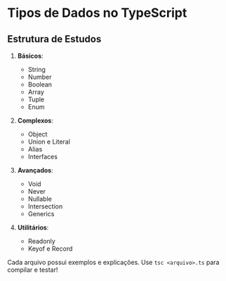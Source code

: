 # Tipos de Dados no TypeScript

## Estrutura de Estudos

1. **Básicos**:

   - String
   - Number
   - Boolean
   - Array
   - Tuple
   - Enum

2. **Complexos**:

   - Object
   - Union e Literal
   - Alias
   - Interfaces

3. **Avançados**:

   - Void
   - Never
   - Nullable
   - Intersection
   - Generics

4. **Utilitários**:
   - Readonly
   - Keyof e Record

Cada arquivo possui exemplos e explicações. Use `tsc <arquivo>.ts` para compilar e testar!
